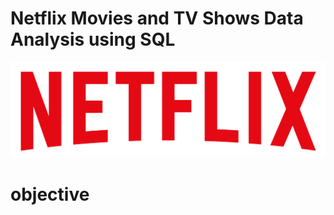 # Netflix Movies and TV Shows Data Analysis using SQL
![Netflix logo](https://github.com/Saneeth999/Netflix_sql_project/blob/main/nexflix%20logo.png)
# objective
